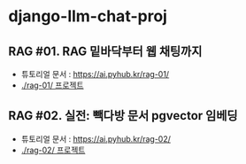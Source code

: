 # django-llm-chat-proj

## RAG #01. RAG 밑바닥부터 웹 채팅까지 

* 튜토리얼 문서 : https://ai.pyhub.kr/rag-01/
* [./rag-01/ 프로젝트](./rag-01/)

## RAG #02. 실전: 빽다방 문서 pgvector 임베딩

* 튜토리얼 문서 : https://ai.pyhub.kr/rag-02/
* [./rag-02/ 프로젝트](./rag-02/)

